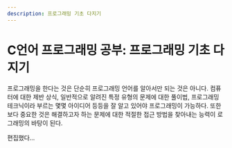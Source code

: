 ```yaml
---
description: 프로그래밍 기초 다지기
---
```


# C언어 프로그래밍 공부: 프로그래밍 기초 다지기

프로그래밍을 한다는 것은 단순히 프로그래밍 언어를 알아서만 되는 것은 아니다. 컴퓨터에 대한 제반 상식, 일반적으로 알려진 특정 유형의 문제에 대한 풀이법, 프로그래밍 테크닉이라 부르는 몇몇 아이디어 등등을 잘 알고 있어야 프로그래밍이 가능하다. 또한 보다 중요한 것은 해결하고자 하는 문제에 대한 적절한 접근 방법을 찾아내는 능력이 로그래밍의 바탕이 된다.

편집했다...

